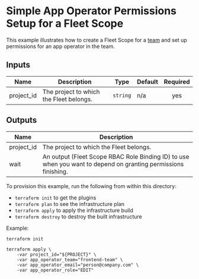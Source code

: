 # Simple App Operator Permissions Setup for a Fleet Scope

This example illustrates how to create a Fleet Scope for a [team](https://cloud.google.com/kubernetes-engine/fleet-management/docs/team-management) and set up permissions for an app operator in the team.

<!-- BEGINNING OF PRE-COMMIT-TERRAFORM DOCS HOOK -->
## Inputs

| Name | Description | Type | Default | Required |
|------|-------------|------|---------|:--------:|
| project\_id | The project to which the Fleet belongs. | `string` | n/a | yes |

## Outputs

| Name | Description |
|------|-------------|
| project\_id | The project to which the Fleet belongs. |
| wait | An output (Fleet Scope RBAC Role Binding ID) to use when you want to depend on granting permissions finishing. |

<!-- END OF PRE-COMMIT-TERRAFORM DOCS HOOK -->

To provision this example, run the following from within this directory:
- `terraform init` to get the plugins
- `terraform plan` to see the infrastructure plan
- `terraform apply` to apply the infrastructure build
- `terraform destroy` to destroy the built infrastructure

Example:

```
terraform init

terraform apply \
    -var project_id="${PROJECT}" \
    -var app_operator_team="frontend-team" \
    -var app_operator_email="person@company.com" \
    -var app_operator_role="EDIT"
```

